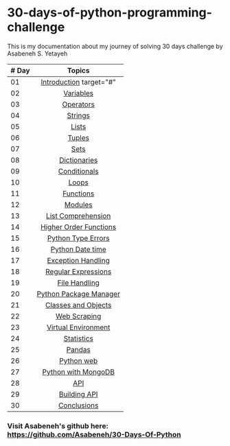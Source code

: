 # 30-days-of-python-programming-challenge
This is my documentation about my journey of solving 30 days challenge by Asabeneh S. Yetayeh


|# Day | Topics                                                    |
|------|:---------------------------------------------------------:|
| 01  |  [Introduction](https://github.com/Yoris95/30-days-of-python-programming-challenge/tree/main/01_Day) target="#"|
| 02  |  [Variables](https://github.com/Yoris95/30-days-of-python-programming-challenge/tree/main/02_Day)|
| 03  |  [Operators](https://github.com/Yoris95/30-days-of-python-programming-challenge/tree/main/03_Day)|
| 04  |  [Strings](https://github.com/Yoris95/30-days-of-python-programming-challenge/tree/main/04_Day)|
| 05  |  [Lists](https://github.com/Yoris95/30-days-of-python-programming-challenge/tree/main/05_Day)|
| 06  |  [Tuples](https://github.com/Yoris95/30-days-of-python-programming-challenge/tree/main/06_Day)|
| 07  |  [Sets](https://github.com/Yoris95/30-days-of-python-programming-challenge/tree/main/07_Day)|
| 08  |  [Dictionaries](https://github.com/Yoris95/30-days-of-python-programming-challenge/tree/main/08_Day)|
| 09  |  [Conditionals](https://github.com/Yoris95/30-days-of-python-programming-challenge/tree/main/09_Day)|
| 10  |  [Loops](https://github.com/Yoris95/30-days-of-python-programming-challenge/tree/main/10_Day)|
| 11  |  [Functions](https://github.com/Yoris95/30-days-of-python-programming-challenge/tree/main/11_Day)|
| 12  |  [Modules]()|
| 13  |  [List Comprehension]()|
| 14  |  [Higher Order Functions]()|     
| 15  |  [Python Type Errors]()| 
| 16 |  [Python Date time]() |     
| 17 |  [Exception Handling]()|    
| 18 |  [Regular Expressions]()|    
| 19 |  [File Handling]()|
| 20 |  [Python Package Manager]()|
| 21 |  [Classes and Objects]()|
| 22 |  [Web Scraping]()|
| 23 |  [Virtual Environment]()|
| 24 |  [Statistics]()|
| 25 |  [Pandas]()|
| 26 |  [Python web]()|
| 27 |  [Python with MongoDB]()|
| 28 |  [API]()|
| 29 |  [Building API]()|
| 30 |  [Conclusions]()|


### Visit Asabeneh's github here: https://github.com/Asabeneh/30-Days-Of-Python
